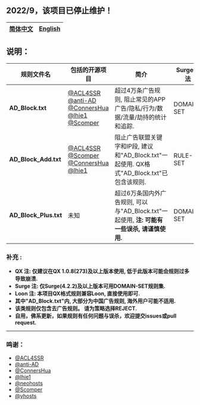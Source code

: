 ## 2022/9，该项目已停止维护！


| [简体中文](https://github.com/NobyDa/ND-AD/blob/master/README.md) | [English](https://github.com/NobyDa/ND-AD/blob/master/README_en_US.md) | 
| - | - |

## 说明：

|  规则文件名                 | 包括的开源项目                                   | 简介                              | Surge语法      |
| ---------------------- | -----------------------------------------------|-----------------------------------|---------------|
| **AD_Block.txt**       | [@ACL4SSR](https://github.com/ACL4SSR/ACL4SSR) [@anti-AD](https://github.com/privacy-protection-tools/anti-AD) [@ConnersHua](https://github.com/ConnersHua) [@lhie1](https://github.com/lhie1/Rules) [@Scomper](https://github.com/scomper) |超过4万条广告规则, 阻止常见的APP广告/隐私/行为/数据/流量/劫持的统计和追踪.                                  | DOMAIN-SET    |
| **AD_Block_Add.txt**   | [@ACL4SSR](https://github.com/ACL4SSR/ACL4SSR) [@Scomper](https://github.com/scomper) [@ConnersHua](https://github.com/ConnersHua) [@lhie1](https://github.com/lhie1/Rules)        | 阻止广告联盟关键字和IP段, 建议和"AD_Block.txt"一起使用.  QX格式"AD_Block.txt"已包含该规则.                                                                   | RULE-SET      |
| **AD_Block_Plus.txt**  | 未知                                            | 超过6万条国内外广告规则, 可以与"AD_Block.txt"一起使用, **注: 可能有一些误杀, 请谨慎使用.**                                                                                 | DOMAIN-SET    |

### 补充 :

* **QX 注: 仅建议在QX 1.0.8(273)及以上版本使用, 低于此版本可能会规则过多导致崩溃.**
* **Surge 注: 仅Surge(4.2.2)及以上版本可用DOMAIN-SET规则集.**
* **Loon 注: 本项目QX格式规则兼容Loon, 直接使用即可.**
* **其中"AD_Block.txt"内, 大部分为中国广告规则, 海外用户可能不适用.**
* **该类规则仅包含去广告规则。 请为策略选择REJECT.**
* **自用，佛系更新，如果规则有任何问题与误杀，欢迎提交issues或pull request.**

---

### 鸣谢：
* [@ACL4SSR](https://github.com/ACL4SSR/ACL4SSR)
* [@anti-AD](https://github.com/privacy-protection-tools/anti-AD)
* [@ConnersHua](https://github.com/ConnersHua)
* [@lhie1](https://github.com/lhie1/Rules)
* [@neohosts](https://github.com/neoFelhz/neohosts)
* [@Scomper](https://github.com/scomper)
* [@yhosts](https://github.com/vokins/yhosts)